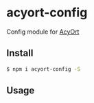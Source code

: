 # acyort-config

Config module for [AcyOrt](https://github.com/acyortjs/acyort)

## Install

```bash
$ npm i acyort-config -S
```

## Usage

```js
```
